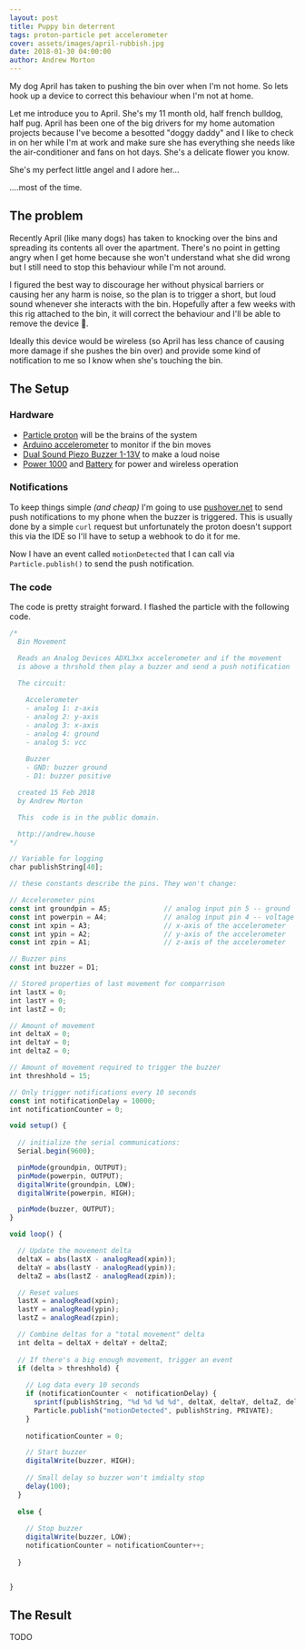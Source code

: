 ```yaml
---
layout: post
title: Puppy bin deterrent
tags: proton-particle pet accelerometer
cover: assets/images/april-rubbish.jpg
date: 2018-01-30 04:00:00
author: Andrew Morton
---
```


My dog April has taken to pushing the bin over when I'm not home. So lets hook up a device to correct this behaviour when I'm not at home.

<!--more-->

Let me introduce you to April. She's my 11 month old, half french bulldog, half pug. April has been one of the big drivers for my home automation projects because I've become a besotted "doggy daddy" and I like to check in on her while I'm at work and make sure she has everything she needs like  the air-conditioner and fans on hot days. She's a delicate flower you know.

She's my perfect little angel and I adore her...

<amp-img src="{{ site.baseurl }}assets/images/april-rubbish.jpg" width="656" height="400" layout="responsive" alt="" class="mb3"></amp-img>

....most of the time.


## The problem

Recently April (like many dogs) has taken to knocking over the bins and spreading its contents all over the apartment. There's no point in getting angry when I get home because she won't understand what she did wrong but I still need to stop this behaviour while I'm not around.

I figured the best way to discourage her without physical barriers or causing her any harm is noise, so the plan is to trigger a short, but loud sound whenever she interacts with the bin. Hopefully after a few weeks with this rig attached to the bin, it will correct the behaviour and I'll be able to remove the device 🤞.

Ideally this device would be wireless (so April has less chance of causing more damage if she pushes the bin over) and provide some kind of notification to me so I know when she's touching the bin.

## The Setup

### Hardware

- [Particle proton](https://www.amazon.com/ZIYUN-Particle-Photon/dp/B01EX9LUT8/ref=sr_1_11?s=industrial&ie=UTF8&qid=1518176225&sr=1-11&keywords=particle+photon) will be the brains of the system
- [Arduino accelerometer](https://www.amazon.com/ADXL335-Accelerometer-Angular-Transducer-Arduino/dp/B076PZGMB2/ref=sr_1_5?ie=UTF8&qid=1518176099&sr=8-5&keywords=3-Axis+Accelerometer+Module+for+Arduino) to monitor if the bin moves
- [Dual Sound Piezo Buzzer 1-13V](https://www.jaycar.com.au/dual-sound-piezo-buzzer-1-13v/p/AB3456) to make a loud noise
- [Power 1000](http://todo.com) and [Battery](http://todo.com) for power and wireless operation


### Notifications

To keep things simple *(and cheap)* I'm going to use [pushover.net](https://pushover.net) to send push notifications to my phone when the buzzer is triggered. This is usually done by a simple ```curl``` request but unfortunately the proton doesn't support this via the IDE so I'll have to setup a webhook to do it for me.

<amp-img src="{{ site.baseurl }}assets/images/dog-bin-webhook.png" layout="responsive" alt="" class="mb3"></amp-img>

Now I have an event called ```motionDetected``` that I can call via ```Particle.publish()``` to send the push notification.


### The code

The code is pretty straight forward. I flashed the particle with the following code. 

```javascript
/*
  Bin Movement

  Reads an Analog Devices ADXL3xx accelerometer and if the movement
  is above a thrshold then play a buzzer and send a push notification

  The circuit:
  
    Accelerometer
    - analog 1: z-axis
    - analog 2: y-axis
    - analog 3: x-axis
    - analog 4: ground
    - analog 5: vcc
  
    Buzzer
    - GND: buzzer ground
    - D1: buzzer positive

  created 15 Feb 2018 
  by Andrew Morton

  This  code is in the public domain.

  http://andrew.house
*/

// Variable for logging
char publishString[40];

// these constants describe the pins. They won't change:

// Accelerometer pins
const int groundpin = A5;             // analog input pin 5 -- ground
const int powerpin = A4;              // analog input pin 4 -- voltage
const int xpin = A3;                  // x-axis of the accelerometer
const int ypin = A2;                  // y-axis of the accelerometer
const int zpin = A1;                  // z-axis of the accelerometer

// Buzzer pins
const int buzzer = D1;

// Stored properties of last movement for comparrison
int lastX = 0;
int lastY = 0;
int lastZ = 0;

// Amount of movement
int deltaX = 0;
int deltaY = 0;
int deltaZ = 0;

// Amount of movement required to trigger the buzzer
int threshhold = 15;

// Only trigger notifications every 10 seconds
const int notificationDelay = 10000;
int notificationCounter = 0;

void setup() {
    
  // initialize the serial communications:
  Serial.begin(9600);

  pinMode(groundpin, OUTPUT);
  pinMode(powerpin, OUTPUT);
  digitalWrite(groundpin, LOW);
  digitalWrite(powerpin, HIGH);

  pinMode(buzzer, OUTPUT);
}

void loop() {

  // Update the movement delta
  deltaX = abs(lastX - analogRead(xpin));
  deltaY = abs(lastY - analogRead(ypin));
  deltaZ = abs(lastZ - analogRead(zpin));

  // Reset values
  lastX = analogRead(xpin);
  lastY = analogRead(ypin);
  lastZ = analogRead(zpin);

  // Combine deltas for a "total movement" delta
  int delta = deltaX + deltaY + deltaZ;
    
  // If there's a big enough movement, trigger an event
  if (delta > threshhold) {
    
    // Log data every 10 seconds
    if (notificationCounter <  notificationDelay) {
      sprintf(publishString, "%d %d %d %d", deltaX, deltaY, deltaZ, delta);
      Particle.publish("motionDetected", publishString, PRIVATE);
    }
    
    notificationCounter = 0;

    // Start buzzer
    digitalWrite(buzzer, HIGH);
    
    // Small delay so buzzer won't imdialty stop
    delay(100);
  } 
  
  else {
      
    // Stop buzzer
    digitalWrite(buzzer, LOW);
    notificationCounter = notificationCounter++;
    
  }


}

```

## The Result

TODO


